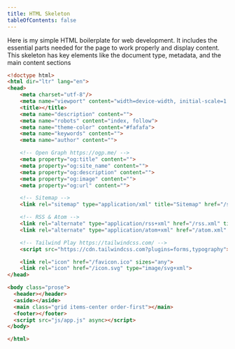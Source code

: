```yaml
---
title: HTML Skeleton
tableOfContents: false
---
```


Here is my simple HTML boilerplate for web development.
It includes the essential parts needed for the page to 
work properly and display content. This skeleton has key elements like the
document type, metadata, and the main content sections


```html
<!doctype html>
<html dir="ltr" lang="en">
<head>
	<meta charset="utf-8"/>
	<meta name="viewport" content="width=device-width, initial-scale=1.0">
	<title></title>
	<meta name="description" content="">
	<meta name="robots" content="index, follow">
	<meta name="theme-color" content="#fafafa">
	<meta name="keywords" content="">
	<meta name="author" content="">

	<!-- Open Graph https://ogp.me/ -->
	<meta property="og:title" content="">
	<meta property="og:site_name" content="">
	<meta property="og:description" content="">
	<meta property="og:image" content="">
	<meta property="og:url" content="">

	<!-- Sitemap -->
	<link rel="sitemap" type="application/xml" title="Sitemap" href="/sitemap.xml">

	<!-- RSS & Atom -->
	<link rel="alternate" type="application/rss+xml" href="/rss.xml" title="RSS">
	<link rel="alternate" type="application/atom+xml" href="/atom.xml" title="Atom">

	<!-- Tailwind Play https://tailwindcss.com/ -->
	<script src="https://cdn.tailwindcss.com?plugins=forms,typography"></script>

	<link rel="icon" href="/favicon.ico" sizes="any">
	<link rel="icon" href="/icon.svg" type="image/svg+xml">
</head>

<body class="prose">
  <header></header>
  <aside></aside>
  <main class="grid items-center order-first"></main>
  <footer></footer>
  <script src="js/app.js" async></script>
</body>

</html>
```